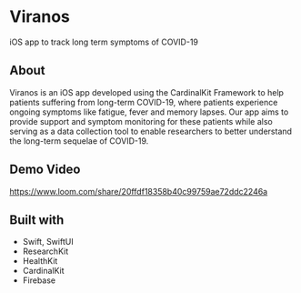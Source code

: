 # Viranos
iOS app to track long term symptoms of COVID-19

## About
Viranos is an iOS app developed using the CardinalKit Framework to help patients suffering from long-term COVID-19, where patients experience ongoing symptoms like fatigue, fever and memory lapses. Our app aims to provide support and symptom monitoring for these patients while also serving as a data collection tool to enable researchers to better understand the long-term sequelae of COVID-19.

## Demo Video
https://www.loom.com/share/20ffdf18358b40c99759ae72ddc2246a

## Built with
- Swift, SwiftUI
- ResearchKit
- HealthKit
- CardinalKit
- Firebase
